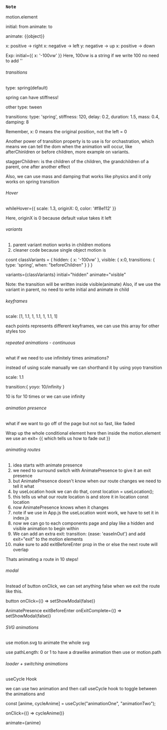 ### `Note`

motion.element

initial: from
animate: to

animate: {{object}}

x: positive -> right
x: negative -> left
y: negative -> up
x: positive -> down

Exp: 
initial={{ x: '-100vw' }}
Here, 100vw is a string
if we write 100 no need to add ''

###### transitions

type: spring(default)

spring can have stiffness!

other type: tween

transitions: type: 'spring', stiffness: 120, delay: 0.2, duration: 1.5, mass: 0.4, damping: 8

Remember, x: 0 means the original position, not the left = 0

Another power of transition property is to use is for orchastration, which means we can tell the dom when the animation will occur, like afterChinldren or before children, more example on variants.

staggerChildren: is the children of the children, the grandchildren of a parent, one after another effect

Also, we can use mass and damping that works like physics and it only works on spring transition

###### Hover

whileHover={{ scale: 1.3, originX: 0, color: '#f8e112' }}

Here, originX is 0 because default value takes it left


###### variants

1. parent variant motion works in children motions
2. cleaner code because single object motion is

cosnt classVariants = {
    hidden: {
        x: '-100vw'
    },
    visible: {
        x:0,
        transitions: {
            type: 'spring',
            when: "beforeChildren"
        }
    }
}

variants={classVariants} initial="hidden" animate="visible"

Note: the transition will be written inside visible(animate)
Also, if we use the variant in parent, no need to write initial and animate in child


###### keyframes

scale: [1, 1.1, 1, 1.1, 1, 1.1, 1]

each points represents different keyframes, we can use this array for other styles too


###### repeated animations - continuous

what if we need to use infinitely times animations?

instead of using scale manually we can shorthand it by using yoyo transition

scale: 1.1

transition:{
    yoyo: 10/infinity
}

10 is for 10 times or we can use infinity


###### animation presence

what if we want to go off of the page but not so fast, like faded

<AnimatePresence>Wrap up the whole conditional element here</AnimatePresence>
then inside the motion.element we use an exit= {{ which tells us how to fade out }}


###### animating routes

1. idea starts with animate presence
2. we need to surround switch with AnimatePresence to give it an exit presence
3. but AnimatePresence doesn't know when our route changes we need to tell it what
4. by useLocation hook we can do that, const location = useLocation();
5. this tells us what our route location is and store it in location const location
6. <Switch location={location} key={location.key}></switch> now AnimatePresence knows when it changes
7. note if we use <Router> in App.js the useLocation wont work, we have to set <Router> it in index.js
8. now we can go to each components page and play like a hidden and visible animation to begin within
9. We can add an extra exit: transition: {ease: 'easeInOut'} and add exit="exit" to the motion elements
10. make sure to add exitBeforeEnter prop in the <AnimatePresence exitBeforeEnter> or else the next route will overlap

Thats animating a route in 10 steps!


###### modal
Instead of button onClick, we can set anything false when we exit the route like this.

button onClick={() => setShowModal(false)}

AnimatePresence exitBeforeEnter onExitComplete={() => setShowModal(false)}



###### SVG animations

use motion.svg to animate the whole svg

use pathLength: 0 or 1 to have a drawlike animation then use or motion.path


###### loader + switching animations

useCycle Hook

we can use two animation and then call useCycle hook to toggle between the animations and

const [anime, cycleAnime] = useCycle("animationOne", "animationTwo");

onClick={() => cycleAnime()}

animate={anime}